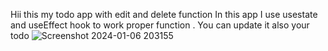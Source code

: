 Hii this my todo app with edit and delete function
In this app I use usestate and useEffect hook to work proper function . You can update it also your todo 
![Screenshot 2024-01-06 203155](https://github.com/Abhishek-shaw1199/newproject/assets/115460422/bf74dfa2-a982-4fc6-8622-4cfaed861be2)

